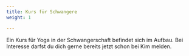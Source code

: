 ```yaml
---
title: Kurs für Schwangere
weight: 1

---
```


Ein Kurs für Yoga in der Schwangerschaft befindet sich im Aufbau. Bei Interesse darfst du dich gerne bereits jetzt schon bei Kim melden. 